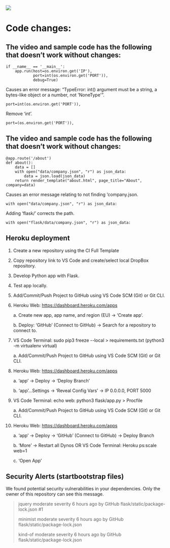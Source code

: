 <img src="https://codeinstitute.s3.amazonaws.com/fullstack/ci_logo_small.png" style="margin: 0;">

# Code changes:

## The video and sample code has the following that doesn’t work without changes:

```
if __name__ == '__main__':
    app.run(host=os.environ.get('IP'),
            port=int(os.environ.get('PORT')),
            debug=True)
````

Causes an error message: “TypeError: int() argument must be a string, a bytes-like object or a number, not 'NoneType'”.
```
port=int(os.environ.get('PORT')),
```

Remove ‘int’.
```
port=(os.environ.get('PORT')),
```

## The video and sample code has the following that doesn’t work without changes:

```
@app.route('/about')
def about():
    data = []
    with open("data/company.json", "r") as json_data:
        data = json.load(json_data)
    return render_template("about.html", page_title="About", company=data)
````

Causes an error message relating to not finding ‘company.json.
```
with open("data/company.json", "r") as json_data:
```

Adding ‘flask/’ corrects the path.

```
with open("flask/data/company.json", "r") as json_data:
```

## Heroku deployment

1. Create a new repository using the CI Full Template
2. Copy repository link to VS Code and create/select local DropBox repository.
3. Develop Python app with Flask.
4. Test app locally.
5. Add/Commit/Push Project to GitHub using VS Code SCM (Git) or Git CLI.
6. Heroku Web: https://dashboard.heroku.com/apps

    a. Create new app, app name, and region (EU) -> ‘Create app’.

    b. Deploy: ‘GitHub’ (Connect to GitHub) -> Search for a repository to connect to.

7. VS Code Terminal: sudo pip3 freeze --local > requirements.txt (python3 -m virtualenv virtual)

    a. Add/Commit/Push Project to GitHub using VS Code SCM (Git) or Git CLI.

8. Heroku Web: https://dashboard.heroku.com/apps

    a. ‘app’ -> Deploy -> ‘Deploy Branch’

    b. ‘app’…Settings -> ‘Reveal Config Vars’ -> IP 0.0.0.0, PORT 5000

9. VS Code Terminal: echo web: python3 flask/app.py > Procfile 

    a. Add/Commit/Push Project to GitHub using VS Code SCM (Git) or Git CLI.

10. Heroku Web: https://dashboard.heroku.com/apps

    a. ‘app’ -> Deploy -> ‘GitHub’ (Connect to GitHub) -> Deploy Branch

    b. ‘More’ -> Restart all Dynos OR VS Code Terminal: Heroku ps:scale web=1

    c. ‘Open App’

## Security Alerts (startbootstrap files)

We found potential security vulnerabilities in your dependencies. Only the owner of this repository can see this message.

> jquery moderate severity 6 hours ago by GitHub flask/static/package-lock.json #1
>
> minimist moderate severity 6 hours ago by GitHub flask/static/package-lock.json
>
> kind-of moderate severity 6 hours ago by GitHub flask/static/package-lock.json
